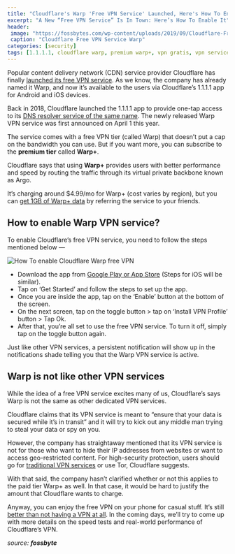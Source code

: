 ```yaml
---
title: "Cloudflare's Warp 'Free VPN Service' Launched, Here's How To Enable It"
excerpt: "A New “Free VPN Service” Is In Town: Here’s How To Enable It"
header:
 image: "https://fossbytes.com/wp-content/uploads/2019/09/Cloudflare-Free-VPN-Service-Warp.jpg"
 caption: "Cloudflare Free VPN Service Warp"
categories: [security]
tags: [1.1.1.1, cloudflare warp, premium warp+, vpn gratis, vpn service]
---
```

Popular content delivery network (CDN) service provider Cloudflare has finally [launched its free VPN service](https://blog.cloudflare.com/announcing-warp-plus/). As we know, the company has already named it Warp, and now it’s available to the users via Cloudflare’s 1.1.1.1 app for Android and iOS devices.

Back in 2018, Cloudflare launched the 1.1.1.1 app to provide one-tap access to its [DNS resolver service of the same name](https://mi.knoacc.org/change-dns-to-1.1.1.1-for-fastest-browsing). The newly released Warp VPN service was first announced on April 1 this year.

The service comes with a free VPN tier (called Warp) that doesn’t put a cap on the bandwidth you can use. But if you want more, you can subscribe to the **premium tier** called **Warp+**.

Cloudflare says that using **Warp+** provides users with better performance and speed by routing the traffic through its virtual private backbone known as Argo.

It’s charging around $4.99/mo for Warp+ (cost varies by region), but you can [get 1GB of Warp+ data](https://warp.plus/jszCB) by referring the service to your friends.

## How to enable Warp VPN service?

To enable Cloudflare’s free VPN service, you need to follow the steps mentioned below —

![How To enable Cloudflare Warp free VPN](https://fossbytes.com/wp-content/uploads/2019/09/How-To-enable-Cloudflare-Warp-free-VPN.jpg)

- Download the app from [Google Play or App Store](https://warp.plus/jszCB) (Steps for iOS will be similar).
- Tap on ‘Get Started’ and follow the steps to set up the app.
- Once you are inside the app, tap on the ‘Enable’ button at the bottom of the screen.
- On the next screen, tap on the toggle button > tap on ‘Install VPN Profile’ button > Tap Ok.
- After that, you’re all set to use the free VPN service. To turn it off, simply tap on the toggle button again.

Just like other VPN services, a persistent notification will show up in the notifications shade telling you that the Warp VPN service is active.

## Warp is not like other VPN services

While the idea of a free VPN service excites many of us, Cloudflare’s says Warp is not the same as other dedicated VPN services.

Cloudflare claims that its VPN service is meant to “ensure that your data is secured while it’s in transit” and it will try to kick out any middle man trying to steal your data or spy on you.

However, the company has straightaway mentioned that its VPN service is not for those who want to hide their IP addresses from websites or want to access geo-restricted content. For high-security protection, users should go for [traditional VPN services](https://mi.knoacc.org/krack-attack-breaks-wpa2-wifi-protocol) or use Tor, Cloudflare suggests.

With that said, the company hasn’t clarified whether or not this applies to the paid tier Warp+ as well. In that case, it would be hard to justify the amount that Cloudflare wants to charge.

Anyway, you can enjoy the free VPN on your phone for casual stuff. It’s still [better than not having a VPN at all](https://mi.knoacc.org/kebiasaan-buruk-berbahaya-pengguna-ponsel-android). In the coming days, we’ll try to come up with more details on the speed tests and real-world performance of Cloudflare’s VPN.

_source: **fossbyte**_
